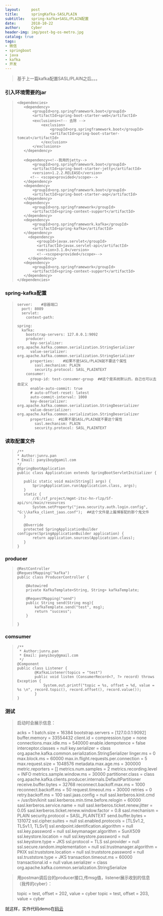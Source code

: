 ```yaml
---
layout:     post
title:      springKafka-SASLPLAIN
subtitle:   spring-kafka+SASL/PLAIN配置
date:       2018-10-22
author:     Cyber
header-img: img/post-bg-os-metro.jpg
catalog: true
tags:
- 微信
- springboot
- java
- kafka
- 开发
---
```




>  基于上一篇kafka配置SASL/PLAIN之后。。。



### 引入环境需要的jar

>```
><dependencies>
>    <dependency>
>        <groupId>org.springframework.boot</groupId>
>        <artifactId>spring-boot-starter-web</artifactId>
>        <exclusions><!-- 去除 -->
>            <exclusion>
>                <groupId>org.springframework.boot</groupId>
>                <artifactId>spring-boot-starter-tomcat</artifactId>
>            </exclusion>
>        </exclusions>
>    </dependency>
>
>    <dependency><!--我用的jetty-->
>        <groupId>org.springframework.boot</groupId>
>        <artifactId>spring-boot-starter-jetty</artifactId>
>        <version>1.2.2.RELEASE</version>
>       <!-- <scope>provided</scope>-->
>    </dependency>
>    <dependency>
>        <groupId>org.springframework.boot</groupId>
>        <artifactId>spring-boot-starter-aop</artifactId>
>    </dependency>
>    <dependency>
>        <groupId>org.springframework</groupId>
>        <artifactId>spring-context-support</artifactId>
>    </dependency>
>    <dependency>
>        <groupId>org.springframework.kafka</groupId>
>        <artifactId>spring-kafka</artifactId>
>    </dependency>
>      <dependency>
>          <groupId>javax.servlet</groupId>
>          <artifactId>javax.servlet-api</artifactId>
>          <version>3.1.0</version>
>          <!--<scope>provided</scope>-->
>      </dependency>
>    <dependency>
>        <groupId>org.springframework</groupId>
>        <artifactId>spring-context-support</artifactId>
>    </dependency>
></dependencies>
>```

### spring-kafka配置

> ```
> server:    #容器端口
>   port: 8089
>   servlet:
>     context-path:
> 
> spring:
>   kafka:
>     bootstrap-servers: 127.0.0.1:9092
>     producer:
>       key-serializer: org.apache.kafka.common.serialization.StringSerializer
>       value-serializer: org.apache.kafka.common.serialization.StringSerializer
>       properties:    #如果不是SASL/PLAIN就不要这个属性
>         sasl.mechanism: PLAIN
>         security.protocol: SASL_PLAINTEXT
>     consumer:
>       group-id: test-consumer-group  ##这个是系统默认的，自己也可以去自定义
>       enable-auto-commit: true
>       # auto-offset-reset: latest
>       auto-commit-interval: 1000
>       key-deserializer: org.apache.kafka.common.serialization.StringDeserializer
>       value-deserializer: org.apache.kafka.common.serialization.StringDeserializer
>       properties:  #如果不是SASL/PLAIN就不要这个属性
>         sasl.mechanism: PLAIN
>         security.protocol: SASL_PLAINTEXT
> ```

### 读取配置文件

>```
>/**
> * Author:junru.pan
> * Email: panyiboy@gamil.com
> */
>@SpringBootApplication
>public class Applicatcion extends SpringBootServletInitializer {
>
>    public static void main(String[] args) {
>        SpringApplication.run(Applicatcion.class, args);
>    }
>    static {
>        //E:/sf_project/mgmt-itsc-hn-rlzp/Sf-api/src/main/resources
>        System.setProperty("java.security.auth.login.config",   "G:\\kafka_client_jaas.conf");  ##这个文件是上篇博客配的那个鬼文件
>    }
>
>    @Override
>    protected SpringApplicationBuilder configure(SpringApplicationBuilder application) {
>        return application.sources(Applicatcion.class);
>    }
>}
>```

### producer

> ```
> @RestController
> @RequestMapping("kafka")
> public class ProducerController {
> 
>     @Autowired
>     private KafkaTemplate<String, String> kafkaTemplate;
> 
>     @RequestMapping("send")
>     public String send(String msg){
>         kafkaTemplate.send("test", msg);
>         return "success";
>     }
> 
> }
> ```

### comsumer

> ```
> /**
>  * Author:junru.pan
>  * Email: panyiboy@gmail.com
>  */
> @Component
> public class Listener {
>         @KafkaListener(topics = "test")
>         public void listen (ConsumerRecord<?, ?> record) throws Exception {
>             System.out.printf("topic = %s, offset = %d, value = %s \n", record.topic(), record.offset(), record.value());
>         }
> }
> ```

### 测试

> 启动时会展示信息：
>
> 	acks = 1
> 	batch.size = 16384
> 	bootstrap.servers = [127.0.0.1:9092]
> 	buffer.memory = 33554432
> 	client.id = 
> 	compression.type = none
> 	connections.max.idle.ms = 540000
> 	enable.idempotence = false
> 	interceptor.classes = null
> 	key.serializer = class org.apache.kafka.common.serialization.StringSerializer
> 	linger.ms = 0
> 	max.block.ms = 60000
> 	max.in.flight.requests.per.connection = 5
> 	max.request.size = 1048576
> 	metadata.max.age.ms = 300000
> 	metric.reporters = []
> 	metrics.num.samples = 2
> 	metrics.recording.level = INFO
> 	metrics.sample.window.ms = 30000
> 	partitioner.class = class org.apache.kafka.clients.producer.internals.DefaultPartitioner
> 	receive.buffer.bytes = 32768
> 	reconnect.backoff.max.ms = 1000
> 	reconnect.backoff.ms = 50
> 	request.timeout.ms = 30000
> 	retries = 0
> 	retry.backoff.ms = 100
> 	sasl.jaas.config = null
> 	sasl.kerberos.kinit.cmd = /usr/bin/kinit
> 	sasl.kerberos.min.time.before.relogin = 60000
> 	sasl.kerberos.service.name = null
> 	sasl.kerberos.ticket.renew.jitter = 0.05
> 	sasl.kerberos.ticket.renew.window.factor = 0.8
> 	sasl.mechanism = PLAIN
> 	security.protocol = SASL_PLAINTEXT
> 	send.buffer.bytes = 131072
> 	ssl.cipher.suites = null
> 	ssl.enabled.protocols = [TLSv1.2, TLSv1.1, TLSv1]
> 	ssl.endpoint.identification.algorithm = null
> 	ssl.key.password = null
> 	ssl.keymanager.algorithm = SunX509
> 	ssl.keystore.location = null
> 	ssl.keystore.password = null
> 	ssl.keystore.type = JKS
> 	ssl.protocol = TLS
> 	ssl.provider = null
> 	ssl.secure.random.implementation = null
> 	ssl.trustmanager.algorithm = PKIX
> 	ssl.truststore.location = null
> 	ssl.truststore.password = null
> 	ssl.truststore.type = JKS
> 	transaction.timeout.ms = 60000
> 	transactional.id = null
> 	value.serializer = class org.apache.kafka.common.serialization.StringSerialize

> 用postman调后台的producer接口,传msg值，listener展示收到的信息（我传的cyber）：
>
> topic = test, offset = 202, value = cyber
> topic = test, offset = 203, value = cyber

就这样，实作代码demo在[码云](https://gitee.com/junruPan/common-tools/tree/master/kafka-demo)

